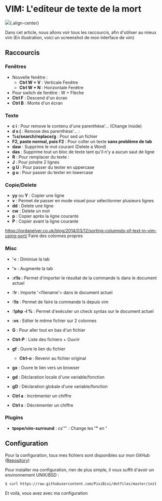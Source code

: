 # VIM: L'editeur de texte de la mort

![](https://i.imgur.com/u1Nt2cK.png){.align-center}

Dans cet article, nous allons voir tous les raccourcis, afin d'utiliser
au mieux vim (En illustration, voici un screenshot de mon interface de
vim)

## Raccourcis

### Fenêtres

-   Nouvelle fenêtre :
    -   **Ctrl W + V** : Verticale Fenêtre
    -   **Ctrl W + N** : Horizontale Fenêtre
-   Pour switch de fenêtre : W + Flèche
-   **Ctrl F** : Descend d'un écran
-   **Ctrl B** : Monte d'un écran

### Texte

-   **c i** : Pour remove le contenu d'une parenthèse'... (Change
    Inside)
-   **d s (** : Remove des parenthèse'... :
-   **%s/search/replace/g** : Pour sed un fichier
-   **F2, paste normal, puis F2** : Pour coller un texte **sans problème
    de tab**
-   **daw** : Supprime le mot courant (Delete a Word)
-   **das** : Supprime tout un bloc de texte tant qu'il n'y a aucun
    saut de ligne
-   **R** : Pour remplacer du texte :
-   **J** : Pour joindre 2 lignes
-   **g U** : Pour passer du texter en uppercase
-   **g u** : Pour passer du texter en lowercase

### Copie/Delete

-   **yy** ou **Y** : Copier une ligne
-   **v** : Permet de passer en mode visuel pour sélectionner plusieurs
    lignes
-   **dd** : Delete une ligne
-   **cw** : Delete un mot
-   **p** : Copier après la ligne courante
-   **P** : Copier avant la ligne courante

<https://jordanelver.co.uk/blog/2014/03/12/sorting-columnds-of-text-in-vim-using-sort/> Faire des colonnes propres

### Misc

-   **'<** : Diminiue la tab
-   **'>** : Augmente la tab
-   **:r!ls :** Permet d'importer le résultat de la commande ls dans le
    document actuel
-   **:!r<filename>** : Importe '<filename'> dans le document actuel
-   **:!ls** : Permet de faire la commande ls depuis vim
-   **:!php -l %** : Permet d'exécuter un check syntax sur le document
    actuel
-   **:vs** : Editer le même fichier sur 2 colonnes

-   **G** : Pour aller tout en bas d'un fichier
-   **Ctrl-P** : Liste des fichiers + Ouvrir

-   **gf** : Ouvre le lien du fichier
    -   **Ctrl-o** : Revenir au fichier original
-   **gx** : Ouvre le lien vers un browser
-   **gd** : Déclaration locale d'une variable/fonction
-   **gD** : Déclaration globale d'une variable/fonction

-   **Ctrl a** : Incrémenter un chiffre
-   **Ctrl x** : Décrémenter un chiffre

### Plugins

-   **tpope/vim-surround** : cs'"' : Change les **'"** en **'**

## Configuration

Pour la configuration, tous mes fichiers sont disponibles sur mon GitHub
([Repository](https://github.com/PixiBixi/dotfiles))

Pour installer ma configuration, rien de plus simple, il vous suffit
d'avoir un environnement UNIX/BSD :

``` bash
$ curl https://raw.githubusercontent.com/PixiBixi/dotfiles/master/init.sh | bash
```

Et voilà, vous avez avec ma configuration
